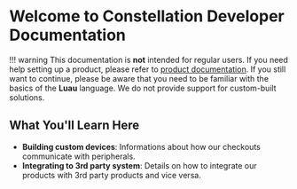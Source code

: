 # Welcome to Constellation Developer Documentation

!!! warning
    This documentation is **not** intended for regular users. If you need help setting up a product, please refer to [product documentation](https://docs.constellationgroup.site). If you still want to continue, please be aware that you need to be familiar with the basics of the **Luau** language. We do not provide support for custom-built solutions.

  
## What You'll Learn Here

- **Building custom devices**: Informations about how our checkouts communicate with peripherals.
- **Integrating to 3rd party system**: Details on how to integrate our products with 3rd party products and vice versa.